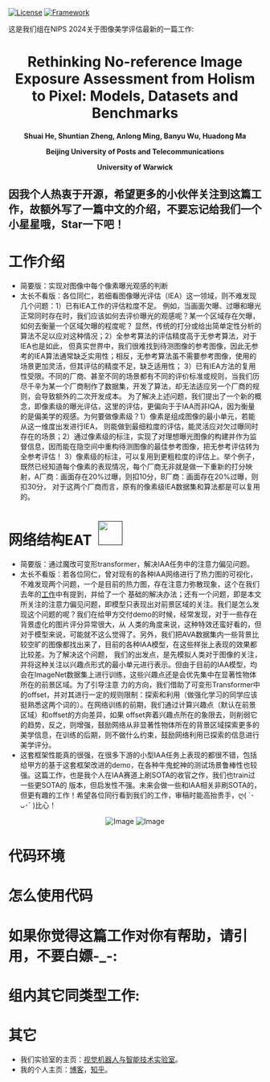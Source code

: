 [![License](https://img.shields.io/badge/License-Apache%202.0-blue.svg)](https://opensource.org/licenses/Apache-2.0)
[![Framework](https://img.shields.io/badge/PyTorch-%23EE4C2C.svg?&logo=PyTorch&logoColor=white)](https://pytorch.org/)

这是我们组在NIPS 2024关于图像美学评估最新的一篇工作: 

<div align="center">
<h1>
<b>
Rethinking No-reference Image Exposure Assessment from Holism to Pixel: Models, Datasets and Benchmarks
</b>
</h1>
<h4>
<b>
  
Shuai He, Shuntian Zheng, Anlong Ming,  Banyu Wu, Huadong Ma
  
Beijing University of Posts and Telecommunications

University of Warwick

</b>
</h4>
</div>

因我个人热衷于开源，希望更多的小伙伴关注到这篇工作，故额外写了一篇中文的介绍，不要忘记给我们一个小星星哦，Star一下吧！
------------------------------------------------------------------------------------------------------------

# 工作介绍
* 简要版：实现对图像中每个像素曝光观感的判断
* 太长不看版：各位同仁，若细看图像曝光评估（IEA）这一领域，则不难发现几个问题：1）已有IEA工作的评估粒度不足。
  例如，当画面欠曝、过曝和曝光正常同时存在时，我们应该如何去评价曝光的观感呢？某一个区域存在欠曝，如何去衡量一个区域欠曝的程度呢？
  显然，传统的打分或给出简单定性分析的算法不足以应对这种情况；2）全参考算法的评估精度高于无参考算法，对于IEA也是如此，
  但真实世界中，我们很难找到待测图像的参考图像，因此无参考的IEA算法通常缺乏实用性；相反，无参考算法虽不需要参考图像，使用的场景更加灵活，但其评估的精度不足，缺乏适用性；
  3）已有IEA方法的复用性受限。不同的厂商、甚至不同的场景都有不同的评价标准或规则，当我们历尽千辛为某一个厂商制作了数据集，开发了算法，却无法适应另一个厂商的规则，会导致额外的二次开发成本。
  为了解决上述问题，我们提出了一个新的概念，即像素级的曝光评估，这里的评估，更偏向于于IAA而非IQA，因为衡量的是偏美学的观感。为何要做像素级？1）像素是组成图像的最小单元，若能从这一维度出发进行IEA，
  则能做到最细粒度的评估，能灵活应对欠过曝同时存在的场景；2）通过像素级的标注，实现了对理想曝光图像的构建并作为监督信息，因而能在隐空间中重构待测图像的最佳参考图像，把无参考评估转为全参考评估！
  3）像素级的标注，可以复用到更粗粒度的评估上。举个例子，既然已经知道每个像素的表现情况，每个厂商无非就是做一下重新的打分映射，A厂商：画面存在20%过曝，则扣10分，B厂商：画面存在20%过曝，则扣30分，
  对于这两个厂商而言，原有的像素级IEA数据集和算法都是可以复用的。
  

# 网络结构EAT &nbsp;<a href=""><img width="48" src="https://github.com/woshidandan/Image-Color-Aesthetics-Assessment/assets/15050507/94354c2b-c70e-4d31-bc40-4a2c76d671ff"></a>
* 简要版：通过魔改可变形transformer，解决IAA任务中的注意力偏见问题。
* 太长不看版：若各位同仁，曾对现有的各种IAA网络进行了热力图的可视化，不难发现两个问题，一个是目前的热力图，存在注意力弥散现象，这个在我们去年的[工作](https://github.com/woshidandan/TANet)中有提到，并给了一个
基础的解决办法；还有一个问题，即是本文所关注的注意力偏见问题，即模型只表现出对前景区域的关注。我们是怎么发现这个问题的呢？我们在给甲方交付demo的时候，经常发现，对于一些存在背景虚化的图片评分异常很大，从
人类的角度来说，这种特效还蛮好看的，但对于模型来说，可能就不这么觉得了。另外，我们把AVA数据集内一些背景比较空旷的图像都找出来了，目前的各种IAA模型，在这些样张上表现的效果都比较差。为了解决这个问题，
我们的出发点，是先模拟人类对于图像的关注，并将这种关注以兴趣点形式的最小单元进行表示。但由于目前的IAA模型，均会在ImageNet数据集上进行训练，这些兴趣点还是会优先集中在显著性物体所在的前景区域。为了引导注意
力的方向，我们借助了可变形Transformer中的offset，并对其进行一定的规则限制：探索和利用（做强化学习的同学应该挺熟悉这两个词的）。在网络训练的前期，我们通过计算兴趣点（默认在前景区域）和offset的方向差异，如果
offset奔着兴趣点所在的象限去，则削弱它的趋势，反之，则增强，鼓励网络从非显著性物体所在的背景区域探索更多的美学信息，在训练的后期，则不做什么约束，鼓励网络利用已探索的信息进行美学评分。
* 这套框架性能真的很强，在很多下游的小型IAA任务上表现的都很不错，包括给甲方的基于这套框架改进的demo，在各种牛鬼蛇神的测试场景鲁棒性也较强。这篇工作，也是我个人在IAA赛道上刷SOTA的收官之作，我们也train过一些更SOTA的
版本，但启发性不强。未来会做一些和IAA相关非刷SOTA的，但更有趣的工作！希望各位同行看到我们的工作，审稿时能高抬贵手，ღ( ´･ᴗ･` )比心！

<p align="center">
  <img src="https://github.com/woshidandan/Image-Aesthetics-Assessment/assets/15050507/17a1ea80-7b09-49d4-a85e-bd05464ead82" alt="Image" />
  <img src="https://github.com/woshidandan/Image-Aesthetics-Assessment/assets/15050507/142f495b-0129-4776-bbc7-d808507f643a" alt="Image" />
</p>

# 代码环境


# 怎么使用代码


# 如果你觉得这篇工作对你有帮助，请引用，不要白嫖-_-:


# 组内其它同类型工作:


# 其它
* 我们实验室的主页：[视觉机器人与智能技术实验室](http://www.mrobotit.cn/Default.aspx)。
* 我的个人主页：[博客](https://xiaohegithub.cn/)，[知乎](https://www.zhihu.com/people/wo-shi-dan-dan-87)。
